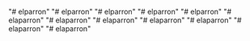 "# elparron" 
"# elparron" 
"# elparron" 
"# elparron" 
"# elparron" 
"# elaparron" 
"# elaparron" 
"# elaparron" 
"# elaparron" 
"# elaparron" 
"# elaparron" 
"# elaparron" 
